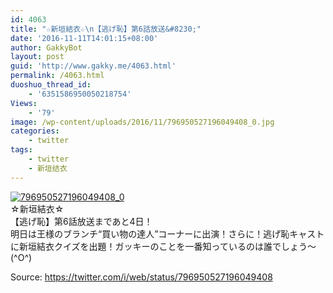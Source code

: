 ```yaml
---
id: 4063
title: "☆新垣結衣☆\n【逃げ恥】第6話放送&#8230;"
date: '2016-11-11T14:01:15+08:00'
author: GakkyBot
layout: post
guid: 'http://www.gakky.me/4063.html'
permalink: /4063.html
duoshuo_thread_id:
    - '6351586950050218754'
Views:
    - '79'
image: /wp-content/uploads/2016/11/796950527196049408_0.jpg
categories:
    - twitter
tags:
    - twitter
    - 新垣结衣
---
```


[![796950527196049408_0](http://www.yui-aragaki.org/wp-content/uploads/2016/11/796950527196049408_0.jpg)](http://www.yui-aragaki.org/wp-content/uploads/2016/11/796950527196049408_0.jpg)  
☆新垣結衣☆  
【逃げ恥】第6話放送まであと4日！  
明日は王様のブランチ“買い物の達人”コーナーに出演！さらに！逃げ恥キャストに新垣結衣クイズを出題！ガッキーのことを一番知っているのは誰でしょう〜(^O^)  
  
Source: <https://twitter.com/i/web/status/796950527196049408>